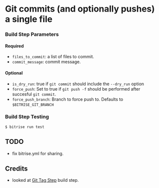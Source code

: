 # Git commits (and optionally pushes) a single file

### Build Step Parameters
#### Required
* `files_to_commit`: a list of files to commit.
* `commit_message`: commit message.

#### Optional
* `is_dry_run`: true if `git commit` should include the `--dry_run` option
* `force_push`: Set to true if `git push -f` should be performed after succesful `git commit`.
* `force_push_branch`: Branch to force push to. Defaults to `$BITRISE_GIT_BRANCH`

### Build Step Testing
```
$ bitrise run test
```
## TODO
* fix bitrise.yml for sharing.

## Credits
* looked at [Git Tag Step](https://github.com/Itelios/bitrise-steps-git-tag) build step.
